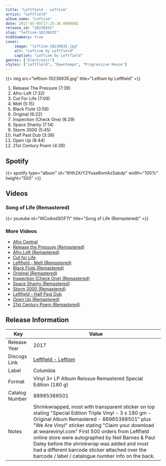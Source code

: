 ```yaml
---
title: "Leftfield - Leftism"
artist: "Leftfield"
album_name: "Leftism"
date: 2017-05-05T17:25:36.000000Z
release_id: "10236835"
slug: "leftism-10236835"
hideSummary: true
cover:
    image: "leftism-10236835.jpg"
    alt: "Leftism by Leftfield"
    caption: "Leftism by Leftfield"
genres: ["Electronic"]
styles: ["Leftfield", "Downtempo", "Progressive House"]
---
```


{{< img src="leftism-10236835.jpg" title="Leftism by Leftfield" >}}

<!-- section break -->

1. Release The Pressure (7:39)
2. Afro-Left (7:32)
3. Cut For Life (7:09)
4. Melt (5:15)
5. Black Flute (3:56)
6. Original (6:22)
7. Inspection (Check One) (6:29)
8. Space Shanty (7:14)
9. Storm 3000 (5:45)
10. Half Past Dub (3:38)
11. Open Up (8:44)
12. 21st Century Poem (4:39)

<!-- section break -->


## Spotify
{{< spotify type="album" id="6Hh2XrY2Yuse8omAzSabdp" width="100%" height="500" >}}



## Videos
### Song of Life (Remastered)
{{< youtube id="WCoAndSOF7I" title="Song of Life (Remastered)" >}}<br>

### More Videos

- [Afro Central](https://www.youtube.com/watch?v=N3UOtyGnK1s)
- [Release the Pressure (Remastered)](https://www.youtube.com/watch?v=IbmXemypQbM)
- [Afro Left (Remastered)](https://www.youtube.com/watch?v=jYjk4ySEN-Y)
- [Cut for Life](https://www.youtube.com/watch?v=TGN5G0cGdTA)
- [Leftfield - Melt (Remastered)](https://www.youtube.com/watch?v=jaWZl2JiYlw)
- [Black Flute (Remastered)](https://www.youtube.com/watch?v=g0Iacn8WKhs)
- [Original (Remastered)](https://www.youtube.com/watch?v=CUgeEeEoFko)
- [Inspection (Check One) (Remastered)](https://www.youtube.com/watch?v=84ZyRbb20-4)
- [Space Shanty (Remastered)](https://www.youtube.com/watch?v=mis_CxAJ63U)
- [Storm 3000 (Remastered)](https://www.youtube.com/watch?v=D2N99BwVmXw)
- [Leftfield - Half Past Dub](https://www.youtube.com/watch?v=apwG4hhkd_U)
- [Open Up (Remastered)](https://www.youtube.com/watch?v=uq3IAHVDCGM)
- [21st Century Poem (Remastered)](https://www.youtube.com/watch?v=Ysve0XA8QjU)


## Release Information
|  Key           | Value                                                |
| ---------------| ---------------------------------------------------- |
| Release Year   | 2017                                   |
| Discogs Link   | [Leftfield - Leftism](https://www.discogs.com/release/10236835-Leftfield-Leftism) |
| Label          | Columbia |
| Format         | Vinyl 3× LP Album Reissue Remastered Special Edition (180 g) |
| Catalog Number | 88985388501 |
| Notes | Shrinkwrapped, most with transparent sticker on top stating "Special Edition Triple Vinyl - 3 x 180 gm - Original Album Remastered - 88985388501" plus "We Are Vinyl" sticker stating "Claim your download at wearevinyl.com"  First 500 orders from Leftfield online store were autographed by Neil Barnes & Paul Daley before the shrinkwrap was added and most had a different barcode sticker attached over the barcode / label / catalogue number info on the back.  |